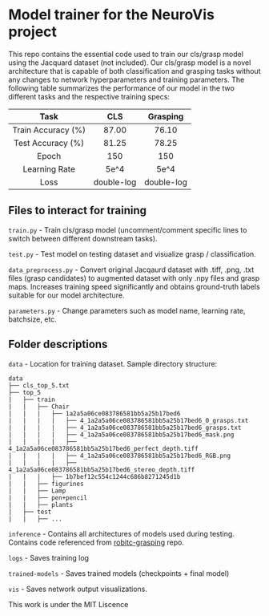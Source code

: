 # Model trainer for the NeuroVis project
This repo contains the essential code used to train our cls/grasp model using the Jacquard dataset (not included). Our cls/grasp model is a novel architecture that is capable of both classification and grasping tasks without any changes to network hyperparameters and training parameters. The following table summarizes the performance of our model in the two different tasks and the respective training specs:

 Task | CLS | Grasping
 :---: | :---: | :---:
 Train Accuracy (%) | 87.00 | 76.10
 Test Accuracy (%) | 81.25 | 78.25
 Epoch | 150 | 150
 Learning Rate | 5e^4 | 5e^4
 Loss | double-log | double-log

 ## Files to interact for training
 ```train.py``` - Train cls/grasp model (uncomment/comment specific lines to switch between different downstream tasks).

 ```test.py``` - Test model on testing dataset and visualize grasp / classification.

 ```data_preprocess.py``` - Convert original Jacqaurd dataset with .tiff, .png, .txt files (grasp candidates) to augmented dataset with only .npy files and grasp maps. Increases training speed significantly and obtains ground-truth labels suitable for our model architecture.

 ```parameters.py``` - Change parameters such as model name, learning rate, batchsize, etc.

## Folder descriptions
```data``` - Location for training dataset.
Sample directory structure:
```
data
├── cls_top_5.txt
├── top_5
|   ├── train
|   |   ├── Chair
|   |   |   ├── 1a2a5a06ce083786581bb5a25b17bed6
|   |   |   |   ├── 4_1a2a5a06ce083786581bb5a25b17bed6_0_grasps.txt
|   |   |   |   ├── 4_1a2a5a06ce083786581bb5a25b17bed6_grasps.txt
|   |   |   |   ├── 4_1a2a5a06ce083786581bb5a25b17bed6_mask.png
|   |   |   |   ├── 4_1a2a5a06ce083786581bb5a25b17bed6_perfect_depth.tiff
|   |   |   |   ├── 4_1a2a5a06ce083786581bb5a25b17bed6_RGB.png
|   |   |   |   ├── 4_1a2a5a06ce083786581bb5a25b17bed6_stereo_depth.tiff
|   |   |   ├── 1b7bef12c554c1244c686b8271245d1b
|   |   ├── figurines
|   |   ├── Lamp
|   |   ├── pen+pencil
|   |   ├── plants
|   ├── test
|   |   ├── ...
```

```inference``` - Contains all architectures of models used during testing. Contains code referenced from [robitc-grasping](https://github.com/skumra/robotic-grasping) repo.

```logs``` - Saves training log

```trained-models``` - Saves trained models (checkpoints + final model)

```vis``` - Saves network output visualizations.

This work is under the MIT Liscence
